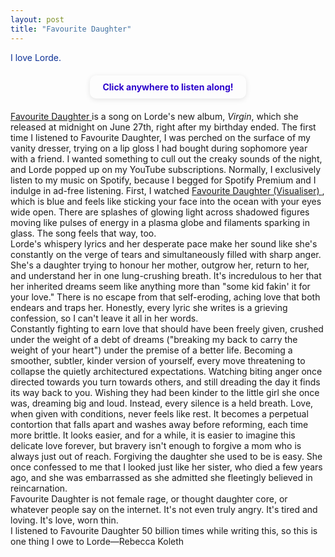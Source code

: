 ```yaml
---
layout: post
title: "Favourite Daughter"
---
```


<audio id="song" src="/assets/favourite-daughter.mp3" preload="auto"></audio>

<script>
  window.addEventListener("DOMContentLoaded", function () {
    const audio = document.getElementById("song");
    setTimeout(function () {
      audio.play().catch(() => {
        console.log("Autoplay blocked.");
      });
    }, 500);
  });
</script>



<div style="color: #0c3095;">
I love Lorde.
</div>


<!--more-->

<div class="indent" style="
  color: #2c03cb;
  padding: 10px 20px;
  border-radius: 10px;
  font-weight: bold;
  text-align: center;
  width: fit-content;
  margin: 20px auto;
  box-shadow: 0 2px 8px rgba(0, 0, 0, 0.1);
  cursor: pointer;
">
  Click anywhere to listen along!
</div>
<div class="indent">
  <a href="https://open.spotify.com/track/6FRKxwDHTDGr1lqQ0SEprH?si=46b314a25bff4a4e" target="_blank" class="pink-link">
    Favourite Daughter
  </a> is a song on Lorde's new album, <em>Virgin</em>, which she released at midnight on June 27th, right after my birthday ended. The first time I listened to Favourite Daughter, I was perched on the surface of my vanity dresser, trying on a lip gloss I had bought during sophomore year with a friend. I wanted something to cull out the creaky sounds of the night, and Lorde popped up on my YouTube subscriptions. Normally, I exclusively listen to my music on Spotify, because I begged for Spotify Premium and I indulge in ad-free listening. First, I watched 
  <a href="https://www.youtube.com/watch?v=ji2fQfwSf4E" target="_blank" class="pink-link">
    Favourite Daughter (Visualiser)
  </a>, which is blue and feels like sticking your face into the ocean with your eyes wide open. There are splashes of glowing light across shadowed figures moving like pulses of energy in a plasma globe and filaments sparking in glass. The song feels that way, too.
</div>
<div class= "indent"> 
Lorde's whispery lyrics and her desperate pace make her sound like she's constantly on the verge of tears and simultaneously filled with sharp anger. She's a daughter trying to honour her mother, outgrow her, return to her, and understand her in one lung-crushing breath. It's incredulous to her that her inherited dreams seem like anything more than "some kid fakin' it for your love." There is no escape from that self-eroding, aching love that both endears and traps her. Honestly, every lyric she writes is a grieving confession, so I can't leave it all in her words.
</div>
<div class= "indent">
Constantly fighting to earn love that should have been freely given, crushed under the weight of a debt of dreams ("breaking my back to carry the weight of your heart") under the premise of a better life. Becoming a smoother, subtler, kinder version of yourself, every move threatening to collapse the quietly architectured expectations. Watching biting anger once directed towards you turn towards others, and still dreading the day it finds its way back to you. Wishing they had been kinder to the little girl she once was, dreaming big and loud. Instead, every silence is a held breath. Love, when given with conditions, never feels like rest. It becomes a perpetual contortion that falls apart and washes away before reforming, each time more brittle. It looks easier, and for a while, it is easier to imagine this delicate love forever, but bravery isn't enough to forgive a mom who is always just out of reach. Forgiving the daughter she used to be is easy. She once confessed to me that I looked just like her sister, who died a few years ago, and she was embarrassed as she admitted she fleetingly believed in reincarnation.
</div>
<div class="indent">
Favourite Daughter is not female rage, or thought daughter core, or whatever people say on the internet. It's not even truly angry. It's tired and loving. It's love, worn thin.
</div>
<div class="indent">
I listened to Favourite Daughter 50 billion times while writing this, so this is one thing I owe to Lorde—Rebecca Koleth
